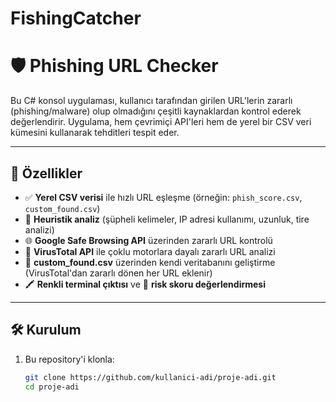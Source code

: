 ﻿# FishingCatcher
# 🛡️ Phishing URL Checker

Bu C# konsol uygulaması, kullanıcı tarafından girilen URL'lerin zararlı (phishing/malware) olup olmadığını çeşitli kaynaklardan kontrol ederek değerlendirir. Uygulama, hem çevrimiçi API'leri hem de yerel bir CSV veri kümesini kullanarak tehditleri tespit eder.

---

## 🚀 Özellikler

- ✅ **Yerel CSV verisi** ile hızlı URL eşleşme (örneğin: `phish_score.csv`, `custom_found.csv`)
- 🧠 **Heuristik analiz** (şüpheli kelimeler, IP adresi kullanımı, uzunluk, tire analizi)
- 🌐 **Google Safe Browsing API** üzerinden zararlı URL kontrolü
- 🧪 **VirusTotal API** ile çoklu motorlara dayalı zararlı URL analizi
- 🧾 **custom_found.csv** üzerinden kendi veritabanını geliştirme (VirusTotal'dan zararlı dönen her URL eklenir)
- 🖍️ **Renkli terminal çıktısı** ve 🧮 **risk skoru değerlendirmesi**

---

## 🛠️ Kurulum

1. Bu repository'i klonla:
   ```bash
   git clone https://github.com/kullanici-adi/proje-adi.git
   cd proje-adi
